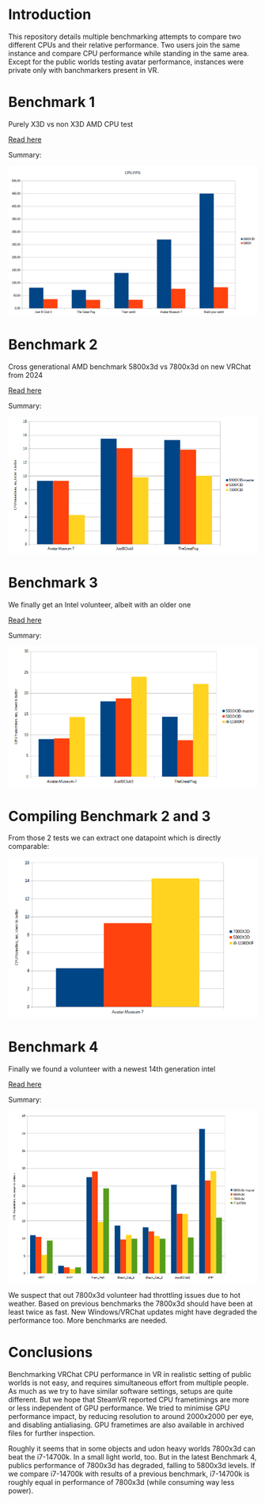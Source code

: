 # Introduction

This repository details multiple benchmarking attempts to compare two different CPUs and their relative performance.
Two users join the same instance and compare CPU performance while standing in the same area.
Except for the public worlds testing avatar performance, instances were private only with banchmarkers present in VR.



# Benchmark 1 

Purely X3D vs non X3D AMD CPU test

[Read here](https://github.com/Greendayle/VRChat-benchmark-cache/blob/main/first_benchmark/benchmark.md)

Summary:

![plot](./first_benchmark/img/summary.png)

# Benchmark 2

Cross generational AMD benchmark 5800x3d vs 7800x3d on new VRChat from 2024

[Read here](https://github.com/Greendayle/VRChat-benchmark-cache/blob/main/amd-generations-test/summary.md)

Summary:

![plot](./amd-generations-test/img/summary_frametimes_no_outliers.png)

# Benchmark 3

We finally get an Intel volunteer, albeit with an older one

[Read here](https://github.com/Greendayle/VRChat-benchmark-cache/blob/main/intel-11th-vs-x3d/intel11-summary.md)

Summary:

![plot](./intel-11th-vs-x3d/img/summary_frametimes_no_outliers.png)


# Compiling Benchmark 2 and 3

From those 2 tests we can extract one datapoint which is directly comparable:

![plot](./multi_processor_comparison.png)

# Benchmark 4

Finally we found a volunteer with a newest 14th generation intel

[Read here](https://github.com/Greendayle/VRChat-benchmark-cache/blob/main/intel14th-gen/intel14-summary.md)

Summary:

![plot](./intel14th-gen/img/summary_frametimes.png)

We suspect that out 7800x3d volunteer had throttling issues due to hot weather. Based on previous benchmarks the 7800x3d should have been at least twice as fast. New Windows/VRChat updates might have degraded the performance too. More benchmarks are needed.

# Conclusions

Benchmarking VRChat CPU performance in VR in realistic setting of public worlds is not easy, and requires simultaneous effort from multiple people. As much as we try to have similar software settings, setups are quite different. But we hope that SteamVR reported CPU frametimings are more or less independent of GPU performance. We tried to minimise GPU performance impact, by reducing resolution to around 2000x2000 per eye, and disabling antialiasing. GPU frametimes are also available in archived files for further inspection.

Roughly it seems that in some objects and udon heavy worlds 7800x3d can beat the i7-14700k. In a small light world, too. But in the latest Benchmark 4, publics performance of 7800x3d has degraded, falling to 5800x3d levels. If we compare i7-14700k with results of a previous benchmark, i7-14700k is roughly equal in performance of 7800x3d (while consuming way less power).
